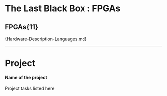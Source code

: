 # The Last Black Box : FPGAs

## FPGAs{11}

{Hardware-Description-Languages.md}

---

# Project
#### Name of the project
Project tasks listed here
